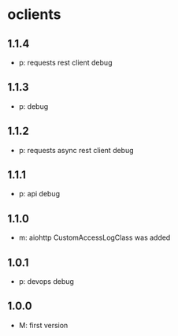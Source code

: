# oclients

## 1.1.4
* p: requests rest client debug

## 1.1.3
* p: debug

## 1.1.2
* p: requests async rest client debug

## 1.1.1
* p: api debug

## 1.1.0
* m: aiohttp CustomAccessLogClass was added

## 1.0.1
* p: devops debug

## 1.0.0
* M: first version
